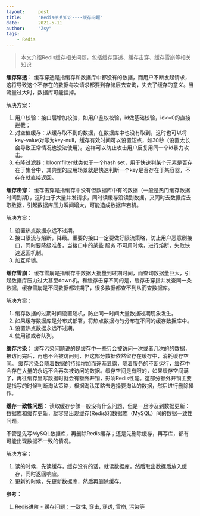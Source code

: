 ```yaml
---
layout:     post
title:      "Redis相关知识----缓存问题"
date:       2021-5-11
author:     "Zsy"
tags:
    - Redis
---
```


>本文介绍Redis缓存相关问题，包括缓存穿透、缓存击穿、缓存雪崩等相关知识

**缓存穿透**：
缓存穿透是指缓存和数据库中都没有的数据，而用户不断发起请求，这将导致这个不存在的数据每次请求都要到存储层去查询，失去了缓存的意义。当流量过大时，数据库可能挂掉。

解决方案：

 1. 用户校验：接口层增加校验，如用户鉴权校验，id做基础校验，id<=0的直接拦截；
 2. 对空值缓存：从缓存取不到的数据，在数据库中也没有取到，这时也可以将key-value对写为key-null，缓存有效时间可以设置短点，如30秒（设置太长会导致正常情况也没法使用）。这样可以防止攻击用户反复用同一个id暴力攻击。
 3. 布隆过滤器：bloomfilter就类似于一个hash set，用于快速判某个元素是否存在于集合中，其典型的应用场景就是快速判断一个key是否存在于某容器，不存在就直接返回。

**缓存击穿**：
缓存击穿是指缓存中没有但数据库中有的数据（一般是热门缓存数据时间到期），这时由于大量并发请求，同时读缓存没读到数据，又同时去数据库去取数据，引起数据库压力瞬间增大，可能造成数据库宕机。

解决方案：

 1. 设置热点数据永远不过期。
 2. 接口限流与熔断，降级。重要的接口一定要做好限流策略，防止用户恶意刷接口，同时要降级准备，当接口中的某些 服务 不可用时候，进行熔断，失败快速返回机制。
 3. 加互斥锁。

**缓存雪崩**：
缓存雪崩是指缓存中数据大批量到过期时间，而查询数据量巨大，引起数据库压力过大甚至down机。和缓存击穿不同的是，缓存击穿指并发查同一条数据，缓存雪崩是不同数据都过期了，很多数据都查不到从而查数据库。

解决方案：

 1. 缓存数据的过期时间设置随机，防止同一时间大量数据过期现象发生。
 2. 如果缓存数据库是分布式部署，将热点数据均匀分布在不同的缓存数据库中。
 3. 设置热点数据永远不过期。
 4. 使用锁或者队列。

**缓存污染**：
缓存污染问题说的是缓存中一些只会被访问一次或者几次的的数据，被访问完后，再也不会被访问到，但这部分数据依然留存在缓存中，消耗缓存空间。 缓存污染会随着数据的持续增加而逐渐显露，随着服务的不断运行，缓存中会存在大量的永远不会再次被访问的数据。缓存空间是有限的，如果缓存空间满了，再往缓存里写数据时就会有额外开销，影响Redis性能。这部分额外开销主要是指写的时候判断淘汰策略，根据淘汰策略去选择要淘汰的数据，然后进行删除操作。


**缓存一致性问题**：
读取缓存步骤一般没有什么问题，但是一旦涉及到数据更新：数据库和缓存更新，就容易出现缓存(Redis)和数据库（MySQL）间的数据一致性问题。 

不管是先写MySQL数据库，再删除Redis缓存；还是先删除缓存，再写库，都有可能出现数据不一致的情况。

解决方案：

 1. 读的时候，先读缓存，缓存没有的话，就读数据库，然后取出数据后放入缓存，同时返回响应。
 2. 更新的时候，先更新数据库，然后再删除缓存。

**参考**：

 1. [Redis进阶 - 缓存问题：一致性, 穿击, 穿透, 雪崩, 污染等](https://www.pdai.tech/md/db/nosql-redis/db-redis-x-cache.html#%E6%95%B0%E6%8D%AE%E5%BA%93%E5%92%8C%E7%BC%93%E5%AD%98%E4%B8%80%E8%87%B4%E6%80%A7)
